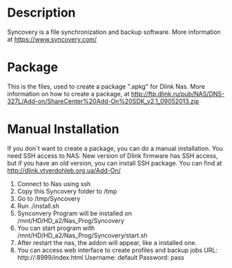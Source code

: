 Description
===========
Syncovery is a file synchronization and backup software. More information at https://www.syncovery.com/

Package
=======
This is the files, used to create a package ".apkg" for Dlink Nas.
More information on how to create a package, at http://ftp.dlink.ru/pub/NAS/DNS-327L/Add-on/ShareCenter%20Add-On%20SDK_v2.1_09052013.zip

Manual Installation
===================
If you don´t want to create a package, you can do a manual installation.
You need SSH access to NAS. New version of Dlink firmware has SSH access, but if you have an old version, you can install SSH package. You can find at http://dlink.vtverdohleb.org.ua/Add-On/

1. Connect to Nas using ssh
2. Copy this Syncovery folder to /tmp
3. Go to /tmp/Syncovery
4. Run ./install.sh
5. Synconvery Program will be installed on /mnt/HD/HD_a2/Nas_Prog/Syncovery
6. You can start program with /mnt/HD/HD_a2/Nas_Prog/Syncovery/start.sh
7. After restart the nas, the addon will appear, like a installed one. 
8. You can access web interface to create profiles and backup jobs
  URL: http://<ip address>:8999/index.html
  Username: default
  Password: pass
